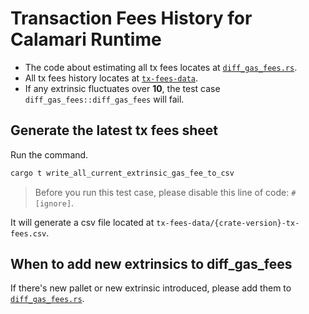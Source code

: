 # Transaction Fees History for Calamari Runtime

- The code about estimating all tx fees locates at [`diff_gas_fees.rs`](../src/diff_gas_fees.rs).
- All tx fees history locates at [`tx-fees-data`](.).
- If any extrinsic fluctuates over **10**, the test case `diff_gas_fees::diff_gas_fees` will fail.

## Generate the latest tx fees sheet

Run the command.
```sh
cargo t write_all_current_extrinsic_gas_fee_to_csv
```
> Before you run this test case, please disable this line of code: `#[ignore]`.

It will generate a csv file located at `tx-fees-data/{crate-version}-tx-fees.csv`.

## When to add new extrinsics to diff_gas_fees

If there's new pallet or new extrinsic introduced, please add them to [`diff_gas_fees.rs`](../src/diff_gas_fees.rs).
